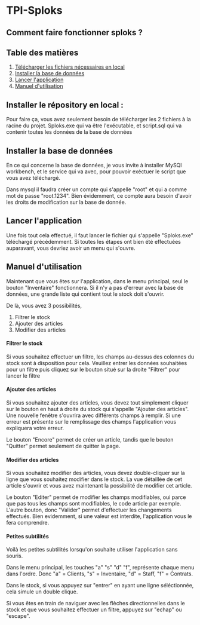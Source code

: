 # TPI-Sploks

## Comment faire fonctionner sploks  ?

## Table des matières
1. [Télécharger les fichiers nécessaires en local]()
2. [Installer la base de données]()
3. [Lancer l'application]()
4. [Manuel d'utilisation]()


## Installer le répository en local : 
Pour faire ça, vous avez seulement besoin de télécharger les 2 fichiers à la racine du projet.
Sploks.exe qui va être l'exécutable, et script.sql qui va contenir toutes les données de la base de données

## Installer la base de données
En ce qui concerne la base de données, je vous invite à installer MySQl workbench, et le service qui va avec,
pour pouvoir exéctuer le script que vous avez téléchargé.

Dans mysql il faudra créer un compte qui s'appelle "root" et qui a comme mot de passe "root.1234".
Bien évidemment, ce compte aura besoin d'avoir les droits de modification sur la base de donnée.

## Lancer l'application
Une fois tout cela effectué, il faut lancer le fichier qui s'appelle "Sploks.exe" téléchargé précédemment.
Si toutes les étapes ont bien été effectuées auparavant, vous devriez avoir un menu qui s'ouvre.

## Manuel d'utilisation
Maintenant que vous êtes sur l'application, dans le menu principal, seul le bouton "Inventaire" fonctionnera.
Si il n'y a pas d'erreur avec la base de données, une grande liste qui contient tout le stock doit s'ouvrir.

De là, vous avez 3 possibilités,

1. Filtrer le stock
2. Ajouter des articles
3. Modifier des articles

#### Filtrer le stock
Si vous souhaitez effectuer un filtre, les champs au-dessus des colonnes du stock sont à disposition pour cela.
Veuillez entrer les données souhaitées pour un filtre puis cliquez sur le bouton situé sur la droite "Filtrer"
pour lancer le filtre

#### Ajouter des articles
Si vous souhaitez ajouter des articles, vous devez tout simplement cliquer sur le bouton en haut à droite du stock
qui s'appelle "Ajouter des articles".
Une nouvelle fenêtre s'ouvrira avec différents champs à remplir. Si une erreur est présente sur le remplissage 
des champs l'application vous expliquera votre erreur.

Le bouton "Encore" permet de créer un article, tandis que le bouton "Quitter" permet seulement de quitter la page.

#### Modifier des articles
Si vous souhaitez modifier des articles, vous devez double-cliquer sur la ligne que vous souhaitez modifier dans le stock.
La vue détaillée de cet article s'ouvrir et vous avez maintenant la possibilité de modifier cet article.

Le bouton "Editer" permet de modifier les champs modifiables, oui parce que pas tous les champs sont modifiables, 
le code article par exemple. L'autre bouton, donc "Valider" permet d'effectuer les changements effectués. Bien evidemment,
si une valeur est interdite, l'application vous le fera comprendre.


#### Petites subtilités
Voilà les petites subtilités lorsqu'on souhaite utiliser l'application sans souris.

Dans le menu principal, les touches "a" "s" "d" "f", représente chaque menu dans l'ordre.
Donc "a" = Clients, "s" = Inventaire, "d" = Staff, "f" = Contrats.

Dans le stock, si vous appuyez sur "entrer" en ayant une ligne séléctionnée, cela simule un double clique.

Si vous êtes en train de naviguer avec les flèches directionnelles dans le stock et que vous souhaitez effectuer un filtre,
appuyez sur "echap" ou "escape".

